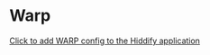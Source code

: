 # Warp

<a href="hiddify://import/https://raw.githubusercontent.com/hiddify/hiddify-app/refs/heads/main/test.configs/warp">Click to add WARP config to the Hiddify application</a>
